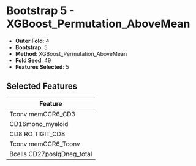# Bootstrap 5 - XGBoost_Permutation_AboveMean

- **Outer Fold**: 4
- **Bootstrap**: 5
- **Method**: XGBoost_Permutation_AboveMean
- **Fold Seed**: 49
- **Features Selected**: 5

## Selected Features

| Feature |
|---------|
| Tconv memCCR6_CD3 |
| CD16mono_myeloid |
| CD8 RO TIGIT_CD8 |
| Tconv memCCR6_Tconv |
| Bcells CD27posIgDneg_total |
